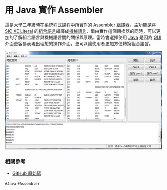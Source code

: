 # 用 Java 實作 Assembler

這是大學二年級時在系統程式課程中所實作的 [Assembler 組譯器](https://en.wikipedia.org/wiki/Assembly_language#Assembler)，主功能是將 [SIC XE Literal](https://en.wikipedia.org/wiki/SIC/XE) 的[組合語言](https://zh.wikipedia.org/wiki/%E6%B1%87%E7%BC%96%E8%AF%AD%E8%A8%80)編譯成[機械語言](https://zh.wikipedia.org/wiki%E6%9C%BA%E5%99%A8%E8%AF%AD%E8%A8%80)，借由實作這個轉換器的同時，可以更加的了解組合語言與機械語言間的關係與原理。當時會選擇使用 [Java](https://zh.wikipedia.org/wiki/Java) 是因為 [GUI](https://zh.wikipedia.org/wiki/Swing_(Java)) 介面更容易表現出理想的操作介面，更可以讓使用者更加方便轉換組合語言。

![Java Assembler](img/001.jpg)

### 相關參考
* [GitHub 原始碼](https://github.com/comdan66/sophomore-java-assembler)

`#Java` `#Assembler`